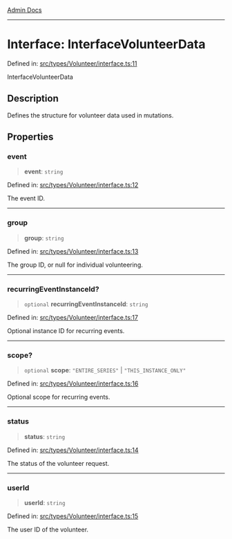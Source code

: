 [Admin Docs](/)

***

# Interface: InterfaceVolunteerData

Defined in: [src/types/Volunteer/interface.ts:11](https://github.com/PalisadoesFoundation/talawa-admin/blob/main/src/types/Volunteer/interface.ts#L11)

InterfaceVolunteerData

## Description

Defines the structure for volunteer data used in mutations.

## Properties

### event

> **event**: `string`

Defined in: [src/types/Volunteer/interface.ts:12](https://github.com/PalisadoesFoundation/talawa-admin/blob/main/src/types/Volunteer/interface.ts#L12)

The event ID.

***

### group

> **group**: `string`

Defined in: [src/types/Volunteer/interface.ts:13](https://github.com/PalisadoesFoundation/talawa-admin/blob/main/src/types/Volunteer/interface.ts#L13)

The group ID, or null for individual volunteering.

***

### recurringEventInstanceId?

> `optional` **recurringEventInstanceId**: `string`

Defined in: [src/types/Volunteer/interface.ts:17](https://github.com/PalisadoesFoundation/talawa-admin/blob/main/src/types/Volunteer/interface.ts#L17)

Optional instance ID for recurring events.

***

### scope?

> `optional` **scope**: `"ENTIRE_SERIES"` \| `"THIS_INSTANCE_ONLY"`

Defined in: [src/types/Volunteer/interface.ts:16](https://github.com/PalisadoesFoundation/talawa-admin/blob/main/src/types/Volunteer/interface.ts#L16)

Optional scope for recurring events.

***

### status

> **status**: `string`

Defined in: [src/types/Volunteer/interface.ts:14](https://github.com/PalisadoesFoundation/talawa-admin/blob/main/src/types/Volunteer/interface.ts#L14)

The status of the volunteer request.

***

### userId

> **userId**: `string`

Defined in: [src/types/Volunteer/interface.ts:15](https://github.com/PalisadoesFoundation/talawa-admin/blob/main/src/types/Volunteer/interface.ts#L15)

The user ID of the volunteer.
